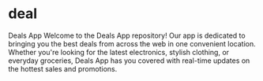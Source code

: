 # deal
Deals App Welcome to the Deals App repository! Our app is dedicated to bringing you the best deals from across the web in one convenient location. Whether you're looking for the latest electronics, stylish clothing, or everyday groceries, Deals App has you covered with real-time updates on the hottest sales and promotions.
